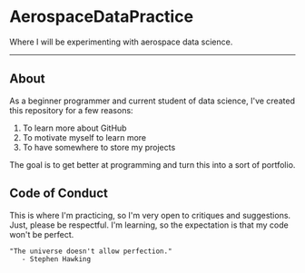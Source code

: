 # AerospaceDataPractice
Where I will be experimenting with aerospace data science. 

---

## About
As a beginner programmer and current student of data science, I've created this repository for a few reasons:
   1. To learn more about GitHub
   2. To motivate myself to learn more
   3. To have somewhere to store my projects

The goal is to get better at programming and turn this into a sort of portfolio. 

## Code of Conduct
This is where I'm practicing, so I'm very open to critiques and suggestions. Just, please be respectful. I'm learning, so the expectation is that my code won't be perfect. 

```
"The universe doesn't allow perfection."
   - Stephen Hawking
```  

